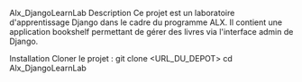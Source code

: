 Alx_DjangoLearnLab
Description
Ce projet est un laboratoire d'apprentissage Django dans le cadre du programme ALX. Il contient une application bookshelf permettant de gérer des livres via l'interface admin de Django.

Installation
Cloner le projet :
git clone <URL_DU_DEPOT>
cd Alx_DjangoLearnLab
